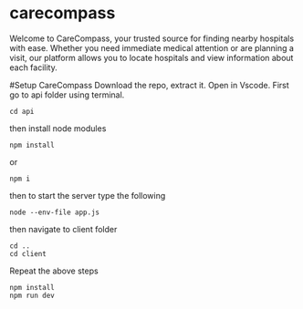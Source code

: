 # carecompass
 Welcome to CareCompass, your trusted source for finding nearby hospitals with ease. Whether you need immediate medical attention or are planning a visit, our platform allows you to locate hospitals and view information about each facility.

#Setup CareCompass
Download the repo, extract it. Open in Vscode.
First go to api folder using terminal.
```
cd api
```
then install node modules
```
npm install
```
or
```
npm i
```
then to start the server type the following
```
node --env-file app.js
```

then navigate to client folder
```
cd ..
cd client
```
Repeat the above steps
```
npm install
npm run dev
```
